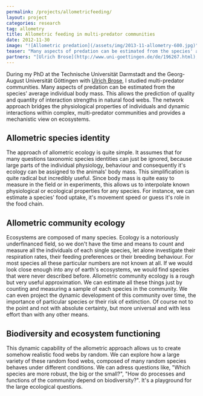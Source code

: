 ```yaml
---
permalink: /projects/allometricfeeding/
layout: project
categories: research
tag: allometry
title: Allometric feeding in multi-predator communities 
date: 2012-11-30
image: "![Allometric predation](/assets/img/2013-11-allometry-600.jpg)"
teaser: "Many aspects of predation can be estimated from the species' average individual body mass. This allows the prediction of quality and quantity of interaction strengths in natural food webs."
partners: "[Ulrich Brose](http://www.uni-goettingen.de/de/196267.html), [Christian Guill](https://www.uni-goettingen.de/de/208287.html), [Gregor Kalinkat](http://www.igb-berlin.de/staff-igb.html?per_page=0&search=lastname&for=kalinkat&show=662), [Björn C. Rall](https://www.uni-goettingen.de/de/192238.html)"
---
```


During my PhD at the Technische Universität Darmstadt and the Georg-August Universität Göttingen with [Ulrich Brose](http://www.uni-goettingen.de/de/196267.html), I studied multi-predator communities. Many aspects of predation can be estimated from the species' average individual body mass. This allows the prediction of quality and quantity of interaction strengths in natural food webs. <!-- more --> The network approach bridges the physiological properties of individuals and dynamic interactions within complex, multi-predator communities and provides a mechanistic view on ecosystems. 

## Allometric species identity
The approach of allometric ecology is quite simple. It assumes that for many questions taxonomic species identities can just be ignored, because large parts of the individual physiology, behaviour and consequently it's ecology can be assigned to the animals' body mass.
This simplification is quite radical but incredibly useful.
Since body mass is quite easy to measure in the field or in experiments, this allows us to interpolate known physiological or ecological properties for any species. 
For instance, we can estimate a species' food uptake, it's movement speed or guess it's role in the food chain. 

## Allometric community ecology
Ecosystems are composed of many species. Ecology is a notoriously underfinanced field, so we don't have the time and means to count and measure all the individuals of each single species, let alone investigate their respiration rates, their feeding preferences or their breeding behaviour. For most species all these particular numbers are not known at all. If we would look close enough into any of earth's ecosystems, we would find species that were never described before.
Allometric community ecology is a rough but very useful approximation. We can estimate all these things just by counting and measuring a sample of each species in the community. We can even project the dynamic development of this community over time, the importance of particular species or their risk of extinction.
Of course not to the point and not with absolute certainty, but more universal and with less effort than with any other means.

## Biodiversity and ecosystem functioning
This dynamic capability of the allometric approach allows us to create somehow realistic food webs by random. We can explore how a large variety of these random food webs, composed of many random species behaves under different conditions. We can adress questions like, "Which species are more robust, the big or the small?", "How do processes and functions of the community depend on biodiversity?". 
It's a playground for the large ecological questions.
